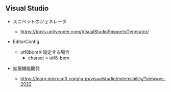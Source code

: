 ﻿## Visual Studio

* スニペットのジェネレータ
    - https://tools.unitycoder.com/VisualStudioSnippetsGenerator/

* EditorConfig
    - utf8bomを設定する場合
        - charset = utf8-bom


* 拡張機能開発
    - https://learn.microsoft.com/ja-jp/visualstudio/extensibility/?view=vs-2022